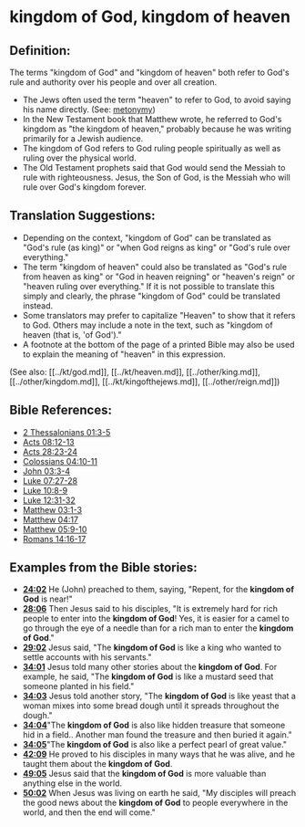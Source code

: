 # kingdom of God, kingdom of heaven #

## Definition: ##

The terms "kingdom of God" and "kingdom of heaven" both refer to God's rule and authority over his people and over all creation.

* The Jews often used the term "heaven" to refer to God, to avoid saying his name directly. (See: [metonymy](en/ta-vol1/translate/man/figs-metonymy)) 
* In the New Testament book that Matthew wrote, he referred to God's kingdom as "the kingdom of heaven," probably because he was writing primarily for a Jewish audience.
* The kingdom of God refers to God ruling people spiritually as well as ruling over the physical world.
* The Old Testament prophets said that God would send the Messiah to rule with righteousness. Jesus, the Son of God, is the Messiah who will rule over God's kingdom forever.

## Translation Suggestions: ##

* Depending on the context, "kingdom of God" can be translated as "God's rule (as king)" or "when God reigns as king" or "God's rule over everything."
* The term "kingdom of heaven" could also be translated as "God's rule from heaven as king" or "God in heaven reigning" or "heaven's reign" or "heaven ruling over everything." If it is not possible to translate this simply and clearly, the phrase "kingdom of God" could be translated instead.
* Some translators may prefer to capitalize "Heaven" to show that it refers to God. Others may include a note in the text, such as "kingdom of heaven (that is, 'of God')."
* A footnote at the bottom of the page of a printed Bible may also be used to explain the meaning of "heaven" in this expression.

(See also: [[../kt/god.md]], [[../kt/heaven.md]], [[../other/king.md]], [[../other/kingdom.md]], [[../kt/kingofthejews.md]], [[../other/reign.md]])

## Bible References: ##

* [2 Thessalonians 01:3-5](en/tn/2th/help/01/03)
* [Acts 08:12-13](en/tn/act/help/08/12)
* [Acts 28:23-24](en/tn/act/help/28/23)
* [Colossians 04:10-11](en/tn/col/help/04/10)
* [John 03:3-4](en/tn/jhn/help/03/03)
* [Luke 07:27-28](en/tn/luk/help/07/27)
* [Luke 10:8-9](en/tn/luk/help/10/08)
* [Luke 12:31-32](en/tn/luk/help/12/31)
* [Matthew 03:1-3](en/tn/mat/help/03/01)
* [Matthew 04:17](en/tn/mat/help/04/17)
* [Matthew 05:9-10](en/tn/mat/help/05/09)
* [Romans 14:16-17](en/tn/rom/help/14/16)

## Examples from the Bible stories: ##

* __[24:02](en/tn/obs/help/24/02)__ He (John) preached to them, saying, "Repent, for the __kingdom of God__  is near!"
* __[28:06](en/tn/obs/help/28/06)__ Then Jesus said to his disciples, "It is extremely hard for rich people to enter into the __kingdom of God__! Yes, it is easier for a camel to go through the eye of a needle than for a rich man to enter the __kingdom of God__."
* __[29:02](en/tn/obs/help/29/02)__ Jesus said, "The __kingdom of God__  is like a king who wanted to settle accounts with his servants."
* __[34:01](en/tn/obs/help/34/01)__ Jesus told many other stories about the __kingdom of God__. For example, he said, "The __kingdom of God__  is like a mustard seed that someone planted in his field."
* __[34:03](en/tn/obs/help/34/03)__ Jesus told another story, "The __kingdom of God__  is like yeast that a woman mixes into some bread dough until it spreads throughout the dough."
* __[34:04](en/tn/obs/help/34/04)__"The __kingdom of God__  is also like hidden treasure that someone hid in a field.. Another man found the treasure and then buried it again."
* __[34:05](en/tn/obs/help/34/05)__"The __kingdom of God__  is also like a perfect pearl of great value."
* __[42:09](en/tn/obs/help/42/09)__ He proved to his disciples in many ways that he was alive, and he taught them about the __kingdom of God__.
* __[49:05](en/tn/obs/help/49/05)__ Jesus said that the __kingdom of God__  is more valuable than anything else in the world.
* __[50:02](en/tn/obs/help/50/02)__ When Jesus was living on earth he said, "My disciples will preach the good news about the __kingdom of God__  to people everywhere in the world, and then the end will come."